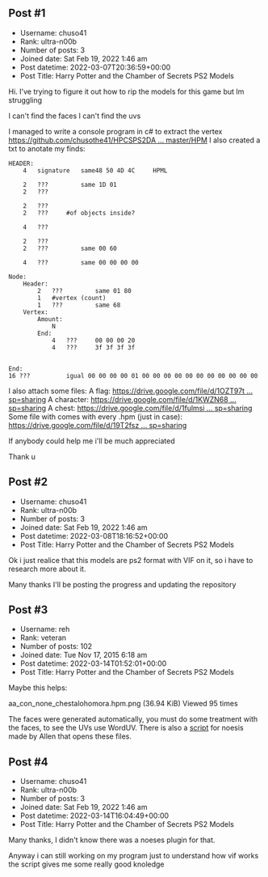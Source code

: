 ## Post #1
- Username: chuso41
- Rank: ultra-n00b
- Number of posts: 3
- Joined date: Sat Feb 19, 2022 1:46 am
- Post datetime: 2022-03-07T20:36:59+00:00
- Post Title: Harry Potter and the Chamber of Secrets PS2 Models

Hi. I've trying to figure it out how to rip the models for this game but Im struggling

I can't find the faces
I can't find the uvs


I managed to write a console program in c# to extract the vertex [https://github.com/chusothe41/HPCSPS2DA ... master/HPM](https://github.com/chusothe41/HPCSPS2DATA/tree/master/HPM)
I also created a txt to anotate my finds:

```
HEADER:
	4	signature	same48 50 4D 4C		HPML

	2	???			same 1D 01
	2	???

	2	???
	2	???		#of objects inside?

	4	???

	2	???
	2	???			same 00 60

	4	???			same 00 00 00 00

Node:
	Header:
		2	???			same 01 80
		1	#vertex (count)					 
		1	???			same 68
	Vertex:
		Amount:
			N
		End:
			4	???		00 00 00 20
			4	???		3f 3f 3f 3f
	

End:
16 ??? 			igual 00 00 00 00 01 00 00 00 00 00 00 00 00 00 00 00

```


I also attach some files:
A flag: [https://drive.google.com/file/d/1OZT97t ... sp=sharing](https://drive.google.com/file/d/1OZT97t5fUNEurTFfG6vfs-cgF0WSLw_c/view?usp=sharing)
A character: [https://drive.google.com/file/d/1KWZN68 ... sp=sharing](https://drive.google.com/file/d/1KWZN68avbC3bvnMbd0OLdmlWp4XCreVn/view?usp=sharing)
A chest: [https://drive.google.com/file/d/1fulmsi ... sp=sharing](https://drive.google.com/file/d/1fulmsiTEcorXTA-yF14hFbxX443jON2J/view?usp=sharing)
Some file with comes with every .hpm (just in case): [https://drive.google.com/file/d/19T2fsz ... sp=sharing](https://drive.google.com/file/d/19T2fszeNnXOccW0hqLJXZSAnzvm2PaiL/view?usp=sharing)

If anybody could help me i'll be much appreciated

Thank u
## Post #2
- Username: chuso41
- Rank: ultra-n00b
- Number of posts: 3
- Joined date: Sat Feb 19, 2022 1:46 am
- Post datetime: 2022-03-08T18:16:52+00:00
- Post Title: Harry Potter and the Chamber of Secrets PS2 Models

Ok i just realice that this models are ps2 format with VIF on it, so i have to research more about it.

Many thanks I'll be posting the progress and updating the repository
## Post #3
- Username: reh
- Rank: veteran
- Number of posts: 102
- Joined date: Tue Nov 17, 2015 6:18 am
- Post datetime: 2022-03-14T01:52:01+00:00
- Post Title: Harry Potter and the Chamber of Secrets PS2 Models

Maybe this helps:



aa_con_none_chestalohomora.hpm.png (36.94 KiB) Viewed 95 times



The faces were generated automatically, you must do some treatment with the faces, to see the UVs use WordUV.
There is also a [script](https://github.com/leeao/Noesis-Plugins/blob/master/Model/fmt_HarryPotter_CS_PS2_hpm_tpk_ssh.py) for noesis made by Allen that opens these files.
## Post #4
- Username: chuso41
- Rank: ultra-n00b
- Number of posts: 3
- Joined date: Sat Feb 19, 2022 1:46 am
- Post datetime: 2022-03-14T16:04:49+00:00
- Post Title: Harry Potter and the Chamber of Secrets PS2 Models

Many thanks, I didn't know there was a noeses plugin for that.

Anyway i can still working on my program just to understand how vif works the script gives me some really good knoledge
